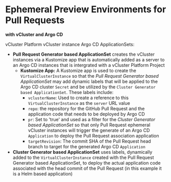 # Ephemeral Preview Environments for Pull Requests 

**with vCluster and Argo CD**

vCluster Platform
vCluster instance
Argo CD ApplicationSets:
- **Pull Request Generator based ApplicationSet** creates the vCluster instances via a Kustomize app that is automatically added as a server to an Argo CD instances that is intergrated with a vCluster Platform Project
  - **Kustomize App:** A Kustomize app is used to create the `VirtualClusterInstance` so that the *Pull Request Generator based ApplicationSet* may add dynamic labels that will be applied to the Argo CD cluster `Secret` and be utilized by the `Cluster Generator based ApplicationSet`. These labels include:
    - `vclusterName`: Used to create a reference to this `VirtualClusterInstance` as the `server` URL value
    - `repo`: the repository for the GitHub Pull Request and the application code that needs to be deployed by Argo CD
    - `pr`: Set to 'true' and used as a filter for the *Cluster Generator based ApplicationSet* so that only Pull Request ephemeral vCluster instances will trigger the generate of an Argo CD `Application` to deploy the Pull Request association application
    - `targetRevision`: The commit SHA of the Pull Request head branch to target for the generated Argo CD `Application`
- **Cluster Generator based ApplicationSet** uses labels, dynamically added to the `VirtualClusterInstance` created with the Pull Request Generator based ApplicationSet, to deploy the actual application code associated with the head commit of the Pull Request (in this example it is a Helm based application)

